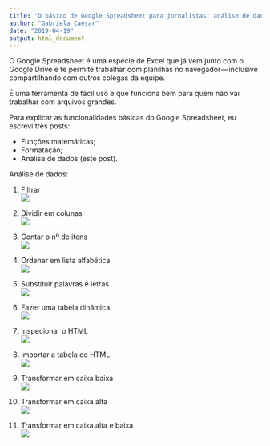 ```yaml
---
title: "O básico de Google Spreadsheet para jornalistas: análise de dados"
author: "Gabriela Caesar"
date: "2019-04-19"
output: html_document
---
```



O Google Spreadsheet é uma espécie de Excel que já vem junto com o Google Drive e te permite trabalhar com planilhas no navegador — inclusive compartilhando com outros colegas da equipe.   

É uma ferramenta de fácil uso e que funciona bem para quem não vai trabalhar com arquivos grandes.   

Para explicar as funcionalidades básicas do Google Spreadsheet, eu escrevi três posts:   

* Funções matemáticas;   
* Formatação;   
* Análise de dados (este post).  

Análise de dados:  
1) Filtrar  
![](https://cdn-images-1.medium.com/max/1600/1*HvOK9rekYOGdtG1DRteVuQ.gif)   

2) Dividir em colunas   
![](https://cdn-images-1.medium.com/max/1600/1*6k06kKqOyhstjEkCK3LBLQ.gif)   

3) Contar o nº de itens   
![](https://cdn-images-1.medium.com/max/1600/1*d8hEkWstJJvMkeMJd8X7Pw.gif)   

4) Ordenar em lista alfabética   
![](https://cdn-images-1.medium.com/max/1600/1*d8hEkWstJJvMkeMJd8X7Pw.gif)   

5) Substituir palavras e letras   
![](https://cdn-images-1.medium.com/max/1600/1*LIVv8xBP0bht9yXrwxM1tQ.gif)   

6) Fazer uma tabela dinâmica   
![](https://cdn-images-1.medium.com/max/1600/1*KzAJAEWobKtI1x7Nx7-RAw.gif)   

7) Inspecionar o HTML   
![](https://cdn-images-1.medium.com/max/1600/1*-DBmn3NaqQSXYcii8heDBw.gif)   

8) Importar a tabela do HTML   
![](https://cdn-images-1.medium.com/max/1600/1*DxiEVcgg3o2hV17a3LpeeQ.gif)   

9) Transformar em caixa baixa   
![](https://cdn-images-1.medium.com/max/1600/1*JQWmKr6VRdnngrsc1Z4_iQ.gif)   

10) Transformar em caixa alta   
![](https://cdn-images-1.medium.com/max/1600/1*aNtk8Ma8BDiLVL-_yV58QQ.gif)   

11) Transformar em caixa alta e baixa   
![](https://cdn-images-1.medium.com/max/1600/1*r3-EYJtDSiW89y2IA2Lcng.gif)   
